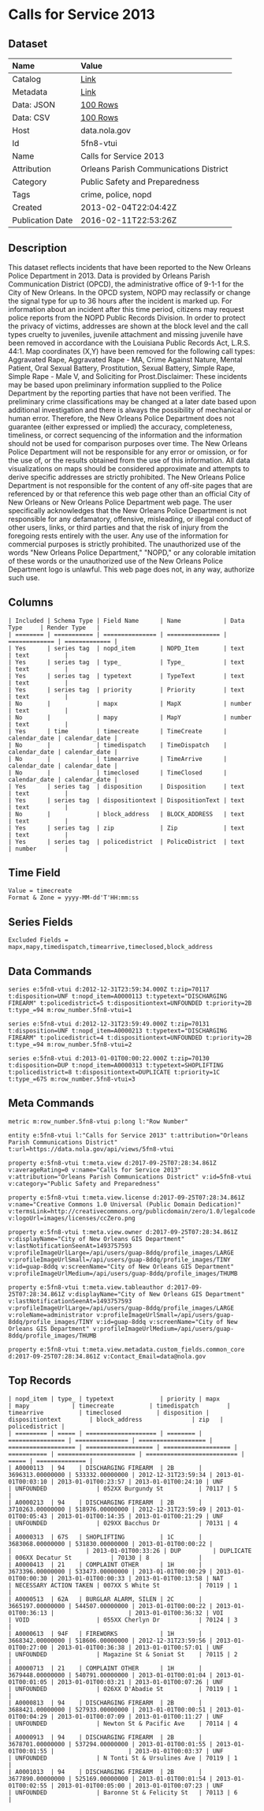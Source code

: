 # Calls for Service 2013

## Dataset

| Name | Value |
| :--- | :---- |
| Catalog | [Link](https://catalog.data.gov/dataset/calls-for-service-2013) |
| Metadata | [Link](https://data.nola.gov/api/views/5fn8-vtui) |
| Data: JSON | [100 Rows](https://data.nola.gov/api/views/5fn8-vtui/rows.json?max_rows=100) |
| Data: CSV | [100 Rows](https://data.nola.gov/api/views/5fn8-vtui/rows.csv?max_rows=100) |
| Host | data.nola.gov |
| Id | 5fn8-vtui |
| Name | Calls for Service 2013 |
| Attribution | Orleans Parish Communications District |
| Category | Public Safety and Preparedness |
| Tags | crime, police, nopd |
| Created | 2013-02-04T22:04:42Z |
| Publication Date | 2016-02-11T22:53:26Z |

## Description

This dataset reflects incidents that have been reported to the New Orleans Police Department in 2013. Data is provided by Orleans Parish Communication District (OPCD), the administrative office of 9-1-1 for the City of New Orleans. In the OPCD system, NOPD may reclassify or change the signal type for up to 36 hours after the incident is marked up. For information about an incident after this time period, citizens may request police reports from the NOPD Public Records Division.  In order to protect the privacy of victims, addresses are shown at the block level and the call types cruelty to juveniles, juvenile attachment and missing juvenile have been removed in accordance with the Louisiana Public Records Act, L.R.S. 44:1.  Map coordinates (X,Y) have been removed for the following call types: Aggravated Rape, Aggravated Rape - MA, Crime Against Nature, Mental Patient, Oral Sexual Battery, Prostitution, Sexual Battery, Simple Rape, Simple Rape - Male V, and Soliciting for Prost.Disclaimer: These incidents may be based upon preliminary information supplied to the Police Department by the reporting parties that have not been verified. The preliminary crime classifications may be changed at a later date based upon additional investigation and there is always the possibility of mechanical or human error. Therefore, the New Orleans Police Department does not guarantee (either expressed or implied) the accuracy, completeness, timeliness, or correct sequencing of the information and the information should not be used for comparison purposes over time. The New Orleans Police Department will not be responsible for any error or omission, or for the use of, or the results obtained from the use of this information. All data visualizations on maps should be considered approximate and attempts to derive specific addresses are strictly prohibited. The New Orleans Police Department is not responsible for the content of any off-site pages that are referenced by or that reference this web page other than an official City of New Orleans or New Orleans Police Department web page. The user specifically acknowledges that the New Orleans Police Department is not responsible for any defamatory, offensive, misleading, or illegal conduct of other users, links, or third parties and that the risk of injury from the foregoing rests entirely with the user. Any use of the information for commercial purposes is strictly prohibited. The unauthorized use of the words "New Orleans Police Department," "NOPD," or any colorable imitation of these words or the unauthorized use of the New Orleans Police Department logo is unlawful. This web page does not, in any way, authorize such use.

## Columns

```ls
| Included | Schema Type | Field Name      | Name            | Data Type     | Render Type   |
| ======== | =========== | =============== | =============== | ============= | ============= |
| Yes      | series tag  | nopd_item       | NOPD_Item       | text          | text          |
| Yes      | series tag  | type_           | Type_           | text          | text          |
| Yes      | series tag  | typetext        | TypeText        | text          | text          |
| Yes      | series tag  | priority        | Priority        | text          | text          |
| No       |             | mapx            | MapX            | number        | text          |
| No       |             | mapy            | MapY            | number        | text          |
| Yes      | time        | timecreate      | TimeCreate      | calendar_date | calendar_date |
| No       |             | timedispatch    | TimeDispatch    | calendar_date | calendar_date |
| No       |             | timearrive      | TimeArrive      | calendar_date | calendar_date |
| No       |             | timeclosed      | TimeClosed      | calendar_date | calendar_date |
| Yes      | series tag  | disposition     | Disposition     | text          | text          |
| Yes      | series tag  | dispositiontext | DispositionText | text          | text          |
| No       |             | block_address   | BLOCK_ADDRESS   | text          | text          |
| Yes      | series tag  | zip             | Zip             | text          | text          |
| Yes      | series tag  | policedistrict  | PoliceDistrict  | text          | number        |
```

## Time Field

```ls
Value = timecreate
Format & Zone = yyyy-MM-dd'T'HH:mm:ss
```

## Series Fields

```ls
Excluded Fields = mapx,mapy,timedispatch,timearrive,timeclosed,block_address
```

## Data Commands

```ls
series e:5fn8-vtui d:2012-12-31T23:59:34.000Z t:zip=70117 t:disposition=UNF t:nopd_item=A0000113 t:typetext="DISCHARGING FIREARM" t:policedistrict=5 t:dispositiontext=UNFOUNDED t:priority=2B t:type_=94 m:row_number.5fn8-vtui=1

series e:5fn8-vtui d:2012-12-31T23:59:49.000Z t:zip=70131 t:disposition=UNF t:nopd_item=A0000213 t:typetext="DISCHARGING FIREARM" t:policedistrict=4 t:dispositiontext=UNFOUNDED t:priority=2B t:type_=94 m:row_number.5fn8-vtui=2

series e:5fn8-vtui d:2013-01-01T00:00:22.000Z t:zip=70130 t:disposition=DUP t:nopd_item=A0000313 t:typetext=SHOPLIFTING t:policedistrict=8 t:dispositiontext=DUPLICATE t:priority=1C t:type_=67S m:row_number.5fn8-vtui=3
```

## Meta Commands

```ls
metric m:row_number.5fn8-vtui p:long l:"Row Number"

entity e:5fn8-vtui l:"Calls for Service 2013" t:attribution="Orleans Parish Communications District" t:url=https://data.nola.gov/api/views/5fn8-vtui

property e:5fn8-vtui t:meta.view d:2017-09-25T07:28:34.861Z v:averageRating=0 v:name="Calls for Service 2013" v:attribution="Orleans Parish Communications District" v:id=5fn8-vtui v:category="Public Safety and Preparedness"

property e:5fn8-vtui t:meta.view.license d:2017-09-25T07:28:34.861Z v:name="Creative Commons 1.0 Universal (Public Domain Dedication)" v:termsLink=http://creativecommons.org/publicdomain/zero/1.0/legalcode v:logoUrl=images/licenses/ccZero.png

property e:5fn8-vtui t:meta.view.owner d:2017-09-25T07:28:34.861Z v:displayName="City of New Orleans GIS Department" v:lastNotificationSeenAt=1493757593 v:profileImageUrlLarge=/api/users/guap-8ddq/profile_images/LARGE v:profileImageUrlSmall=/api/users/guap-8ddq/profile_images/TINY v:id=guap-8ddq v:screenName="City of New Orleans GIS Department" v:profileImageUrlMedium=/api/users/guap-8ddq/profile_images/THUMB

property e:5fn8-vtui t:meta.view.tableauthor d:2017-09-25T07:28:34.861Z v:displayName="City of New Orleans GIS Department" v:lastNotificationSeenAt=1493757593 v:profileImageUrlLarge=/api/users/guap-8ddq/profile_images/LARGE v:roleName=administrator v:profileImageUrlSmall=/api/users/guap-8ddq/profile_images/TINY v:id=guap-8ddq v:screenName="City of New Orleans GIS Department" v:profileImageUrlMedium=/api/users/guap-8ddq/profile_images/THUMB

property e:5fn8-vtui t:meta.view.metadata.custom_fields.common_core d:2017-09-25T07:28:34.861Z v:Contact_Email=data@nola.gov
```

## Top Records

```ls
| nopd_item | type_ | typetext             | priority | mapx             | mapy            | timecreate          | timedispatch        | timearrive          | timeclosed          | disposition | dispositiontext        | block_address              | zip   | policedistrict | 
| ========= | ===== | ==================== | ======== | ================ | =============== | =================== | =================== | =================== | =================== | =========== | ====================== | ========================== | ===== | ============== | 
| A0000113  | 94    | DISCHARGING FIREARM  | 2B       | 3696313.00000000 | 533332.00000000 | 2012-12-31T23:59:34 | 2013-01-01T00:03:10 | 2013-01-01T00:23:57 | 2013-01-01T00:24:10 | UNF         | UNFOUNDED              | 052XX Burgundy St          | 70117 | 5              | 
| A0000213  | 94    | DISCHARGING FIREARM  | 2B       | 3710263.00000000 | 518976.00000000 | 2012-12-31T23:59:49 | 2013-01-01T00:05:43 | 2013-01-01T00:14:35 | 2013-01-01T00:21:29 | UNF         | UNFOUNDED              | 029XX Bacchus Dr           | 70131 | 4              | 
| A0000313  | 67S   | SHOPLIFTING          | 1C       | 3683068.00000000 | 531830.00000000 | 2013-01-01T00:00:22 |                     |                     | 2013-01-01T00:33:26 | DUP         | DUPLICATE              | 006XX Decatur St           | 70130 | 8              | 
| A0000413  | 21    | COMPLAINT OTHER      | 1H       | 3673396.00000000 | 533473.00000000 | 2013-01-01T00:00:29 | 2013-01-01T00:00:30 | 2013-01-01T00:00:33 | 2013-01-01T00:13:58 | NAT         | NECESSARY ACTION TAKEN | 007XX S White St           | 70119 | 1              | 
| A0000513  | 62A   | BURGLAR ALARM, SILEN | 2C       | 3665197.00000000 | 544507.00000000 | 2013-01-01T00:00:22 | 2013-01-01T00:36:13 |                     | 2013-01-01T00:36:32 | VOI         | VOID                   | 055XX Cherlyn Dr           | 70124 | 3              | 
| A0000613  | 94F   | FIREWORKS            | 1H       | 3668342.00000000 | 518606.00000000 | 2012-12-31T23:59:56 | 2013-01-01T00:27:00 | 2013-01-01T00:36:38 | 2013-01-01T00:57:01 | UNF         | UNFOUNDED              | Magazine St & Soniat St    | 70115 | 2              | 
| A0000713  | 21    | COMPLAINT OTHER      | 1H       | 3679448.00000000 | 540791.00000000 | 2013-01-01T00:01:04 | 2013-01-01T00:01:05 | 2013-01-01T00:03:21 | 2013-01-01T00:07:26 | UNF         | UNFOUNDED              | 026XX D'Abadie St          | 70119 | 1              | 
| A0000813  | 94    | DISCHARGING FIREARM  | 2B       | 3688421.00000000 | 527933.00000000 | 2013-01-01T00:00:51 | 2013-01-01T00:04:29 | 2013-01-01T00:07:09 | 2013-01-01T00:11:27 | UNF         | UNFOUNDED              | Newton St & Pacific Ave    | 70114 | 4              | 
| A0000913  | 94    | DISCHARGING FIREARM  | 2B       | 3678701.00000000 | 537294.00000000 | 2013-01-01T00:01:55 | 2013-01-01T00:01:55 |                     | 2013-01-01T00:03:37 | UNF         | UNFOUNDED              | N Tonti St & Ursulines Ave | 70119 | 1              | 
| A0001013  | 94    | DISCHARGING FIREARM  | 2B       | 3677890.00000000 | 525169.00000000 | 2013-01-01T00:01:54 | 2013-01-01T00:02:55 | 2013-01-01T00:05:00 | 2013-01-01T00:07:23 | UNF         | UNFOUNDED              | Baronne St & Felicity St   | 70113 | 6              | 
```